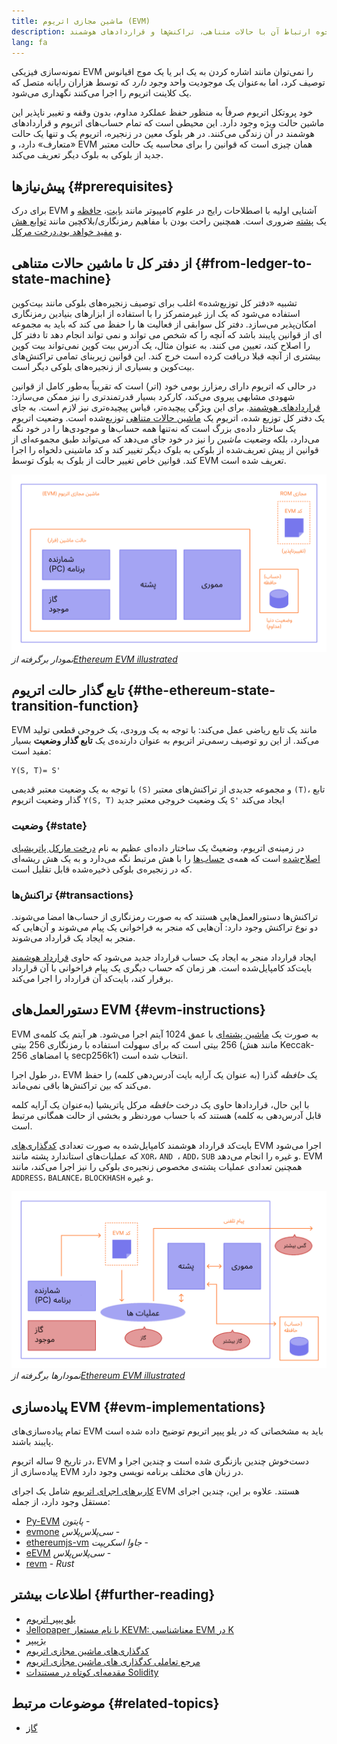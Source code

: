 ```yaml
---
title: ماشین مجازی اتریوم (EVM)
description: مقدمه‌ای بر ماشین مجازی اتریوم و نحوه ارتباط آن با حالات متناهی، تراکنش‌ها و قراردادهای هوشمند.
lang: fa
---
```


نمونه‌سازی فیزیکی EVM را نمی‌توان مانند اشاره کردن به یک ابر یا یک موج اقیانوس توصیف کرد، اما به‌عنوان یک موجودیت واحد _وجود دارد_ که توسط هزاران رایانه متصل که یک کلاینت اتریوم را اجرا می‌کنند نگهداری می‌شود.

خود پروتکل اتریوم صرفاً به منظور حفظ عملکرد مداوم، بدون وقفه و تغییر ناپذیر این ماشین حالت ویژه وجود دارد. این محیطی است که تمام حساب‌های اتریوم و قراردادهای هوشمند در آن زندگی می‌کنند. در هر بلوک معین در زنجیره، اتریوم یک و تنها یک حالت «متعارف» دارد، و EVM همان چیزی است که قوانین را برای محاسبه‌ یک حالت معتبر جدید از بلوکی به بلوک دیگر تعریف می‌کند.

## پیش‌نیازها {#prerequisites}

برای درک EVM آشنایی اولیه با اصطلاحات رایج در علوم کامپیوتر مانند [بایت](https://wikipedia.org/wiki/Byte)،‏ [حافظه](https://wikipedia.org/wiki/Computer_memory) و یک [پشته](https://wikipedia.org/wiki/Stack_(abstract_data_type)) ضروری است. همچنین راحت بودن با مفاهیم رمزنگاری/بلاکچین مانند [توابع هش](https://wikipedia.org/wiki/Cryptographic_hash_function) و <a href="https://wikipedia.org/wiki/Merkle_tree"> مفید خواهد بود.درخت مرکل</a>.

## از دفتر کل تا ماشین حالات متناهی {#from-ledger-to-state-machine}

تشبیه «دفتر کل توزیع‌شده» اغلب برای توصیف زنجیره‌های بلوکی مانند بیت‌کوین استفاده می‌شود که یک ارز غیرمتمرکز را با استفاده از ابزارهای بنیادین رمزنگاری امکان‌پذیر می‌سازد. دفتر کل سوابقی از فعالیت ها را حفظ می کند که باید به مجموعه ای از قوانین پایبند باشد که آنچه را که شخص می تواند و نمی تواند انجام دهد تا دفتر کل را اصلاح کند، تعیین می کنند. به عنوان مثال، یک آدرس بیت کوین نمی‌تواند بیت کوین بیشتری از آنچه قبلا دریافت کرده است خرج کند. این قوانین زیربنای تمامی تراکنش‌های بیت‌کوین و بسیاری از زنجیره‌های بلوکی دیگر است.

در حالی که اتریوم دارای رمزارز بومی خود (اتر) است که تقریباً به‌طور کامل از قوانین شهودی مشابهی پیروی می‌کند، کارکرد بسیار قدرتمندتری را نیز ممکن می‌سازد: [قراردادهای هوشمند](/developers/docs/smart-contracts/). برای این ویژگی پیچیده‌تر، قیاس پیچیده‌تری نیز لازم است. به جای یک دفتر کل توزیع شده، اتریوم یک [ماشین حالات متناهی](https://wikipedia.org/wiki/Finite-state_machine) توزیع‌شده است. وضعیت اتریوم یک ساختار داده‌ی بزرگ است که نه‌تنها همه حساب‌ها و موجودی‌ها را در خود نگه می‌دارد، بلکه _وضعیت ماشین_ را نیز در خود جای می‌دهد که می‌تواند طبق مجموعه‌ای از قوانین از پیش تعریف‌شده از بلوکی به بلوک دیگر تغییر کند و کد ماشینی دلخواه را اجرا کند. قوانین خاص تغییر حالت از بلوک به بلوک توسط EVM تعریف شده است.

![نموداری که ساختار EVM را نشان می‌دهد](./evm.png) _نمودار برگرفته از[‏Ethereum EVM illustrated‏](https://takenobu-hs.github.io/downloads/ethereum_evm_illustrated.pdf)_

## تابع گذار حالت اتریوم {#the-ethereum-state-transition-function}

EVM مانند یک تابع ریاضی عمل می‌کند: با توجه به یک ورودی، یک خروجی قطعی تولید می‌کند. از این رو توصیف رسمی‌تر اتریوم به عنوان دارنده‌ی یک **تابع گذار وضعیت** بسیار مفید است:

```
Y(S, T)= S'
```

با توجه به یک وضعیت معتبر قدیمی `(S)` و مجموعه جدیدی از تراکنش‌های معتبر `(T)`، تابع گذار وضعیت اتریوم `Y(S, T)` یک وضعیت خروجی معتبر جدید `S'` ایجاد می‌کند

### وضعیت {#state}

در زمینه‌ی اتریوم، وضعیتْ یک ساختار داده‌ای عظیم به نام [درخت مارکل پاتریشیای اصلاح‌شده](/developers/docs/data-structures-and-encoding/patricia-merkle-trie/) است که همه‌ی [حساب‌ها](/developers/docs/accounts/) را با هش مرتبط نگه می‌دارد و به یک هش ریشه‌ای که در زنجیره‌ی بلوکی ذخیره‌شده قابل تقلیل است.

### تراکنش‌ها {#transactions}

تراکنش‌ها دستورالعمل‌هایی هستند که به صورت رمزنگاری از حساب‌ها امضا می‌شوند. دو نوع تراکنش وجود دارد: آن‌هایی که منجر به فراخوانی یک پیام می‌شوند و آن‌هایی که منجر به ایجاد یک قرارداد می‌شوند.

ایجاد قرارداد منجر به ایجاد یک حساب قرارداد جدید می‌شود که حاوی [قرارداد هوشمند](/developers/docs/smart-contracts/anatomy/) بایت‌کد کامپایل‌شده است. هر زمان که حساب دیگری یک پیام فراخوانی با آن قرارداد برقرار کند، بایت‌کد آن قرارداد را اجرا می‌کند.

## دستورالعمل‌های EVM {#evm-instructions}

EVM به صورت یک [ماشین پشته‌ای](https://wikipedia.org/wiki/Stack_machine) با عمق 1024 آیتم اجرا می‌شود. هر آیتم یک کلمه‌ی 256 بیتی است که برای سهولت استفاده با رمزنگاری 256 بیتی (مانند هش Keccak-256 یا امضاهای secp256k1) انتخاب شده است.

در طول اجرا، EVM یک _حافظه_ گذرا (به عنوان یک آرایه بایت آدرس‌دهی کلمه) را حفظ می‌کند که بین تراکنش‌ها باقی نمی‌ماند.

با این حال، قراردادها حاوی یک درخت _حافظه_ مرکل پاتریشیا (به‌عنوان یک آرایه کلمه قابل آدرس‌دهی به کلمه) هستند که با حساب موردنظر و بخشی از حالت همگانی مرتبط است.

بایت‌کد قرارداد هوشمند کامپایل‌شده به صورت تعدادی [کدگذاری‌های‏](/developers/docs/evm/opcodes) EVM اجرا می‌شود که عملیات‌های استاندارد پشته مانند `XOR‏`،‏ `AND‏ `، `ADD`،‏ `SUB` و غیره را انجام می‌دهد. EVM همچنین تعدادی عملیات پشته‌ی مخصوص زنجیره‌ی بلوکی را نیز اجرا می‌کند، مانند `ADDRESS`،‏ `BALANCE`،‏ `BLOCKHASH` و غیره.

![نموداری که نشان می‌دهد کجا گاز برای عملیات EVM موردنیاز است](../gas/gas.png) _نمودارها برگرفته از[‏Ethereum EVM illustrated‏](https://takenobu-hs.github.io/downloads/ethereum_evm_illustrated.pdf)_

## پیاده‌سازی EVM {#evm-implementations}

تمام پیاده‌سازی‌های EVM باید به مشخصاتی که در یلو پیپر اتریوم توضیح داده شده است پایبند باشند.

در تاریخ 9 ساله اتریوم، EVM دست‌خوش چندین بازنگری شده است و چندین اجرا و پیاده‌سازی از EVM در زبان های مختلف برنامه نویسی وجود دارد.

[کاربرهای اجرای اتریوم](/developers/docs/nodes-and-clients/#execution-clients) شامل یک اجرای EVM هستند. علاوه بر این، چندین اجرای مستقل وجود دارد، از جمله:

- [Py-EVM](https://github.com/ethereum/py-evm) ‏- _‏پایتون_
- [evmone](https://github.com/ethereum/evmone) ‏- _سی‌پلاس‌پلاس_
- [ethereumjs-vm](https://github.com/ethereumjs/ethereumjs-vm) ‏- _جاوا اسکریپت_
- [eEVM](https://github.com/microsoft/eevm) ‏- _سی‌پلاس‌پلاس_
- [revm](https://github.com/bluealloy/revm) - _Rust_

## اطلاعات بیشتر {#further-reading}

- [یلو پیپر اتریوم](https://ethereum.github.io/yellowpaper/paper.pdf)
- [Jellopaper با نام مستعار KEVM: معناشناسی EVM در K](https://jellopaper.org/)
- [بژپیپر](https://github.com/chronaeon/beigepaper)
- [کدگذاری‌های ماشین مجازی اتریوم](https://www.ethervm.io/)
- [مرجع تعاملی کدگذاری های ماشین مجازی اتریوم](https://www.evm.codes/)
- [مقدمه‌ای کوتاه در مستندات Solidity](https://docs.soliditylang.org/en/latest/introduction-to-smart-contracts.html#index-6)

## موضوعات مرتبط {#related-topics}

- [گاز](/developers/docs/gas/)
